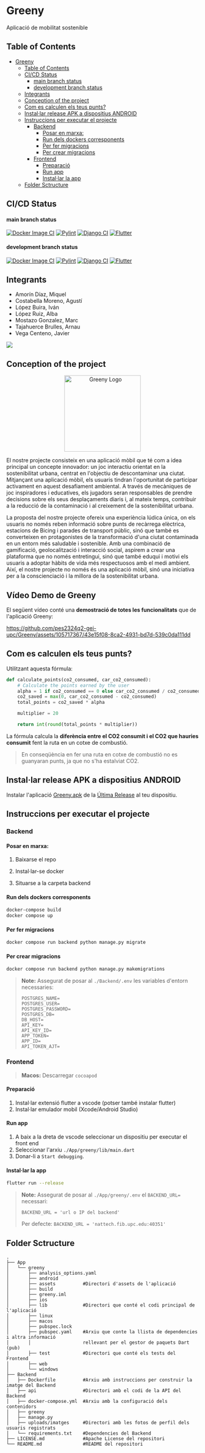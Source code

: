 # Greeny

Aplicació de mobilitat sostenible

## Table of Contents

- [Greeny](#greeny)
  - [Table of Contents](#table-of-contents)
  - [CI/CD Status](#cicd-status)
      - [main branch status](#main-branch-status)
      - [development branch status](#development-branch-status)
  - [Integrants](#integrants)
  - [Conception of the project](#conception-of-the-project)
  - [Com es calculen els teus punts?](#com-es-calculen-els-teus-punts)
  - [Instal·lar release APK a dispositius ANDROID](#installar-release-apk-a-dispositius-android)
  - [Instruccions per executar el projecte](#instruccions-per-executar-el-projecte)
    - [Backend](#backend)
      - [Posar en marxa:](#posar-en-marxa)
      - [Run dels dockers corresponents](#run-dels-dockers-corresponents)
      - [Per fer migracions](#per-fer-migracions)
      - [Per crear migracions](#per-crear-migracions)
    - [Frontend](#frontend)
      - [Preparació](#preparació)
      - [Run app](#run-app)
      - [Instal·lar la app](#installar-la-app)
  - [Folder Sctructure](#folder-sctructure)


## CI/CD Status

#### main branch status
[![Docker Image CI](https://github.com/pes2324q2-gei-upc/Greeny/actions/workflows/docker-image.yml/badge.svg?branch=main)](https://github.com/pes2324q2-gei-upc/Greeny/actions/workflows/docker-image.yml) [![Pylint](https://github.com/pes2324q2-gei-upc/Greeny/actions/workflows/pylint.yml/badge.svg)](https://github.com/pes2324q2-gei-upc/Greeny/actions/workflows/pylint.yml) [![Django CI](https://github.com/pes2324q2-gei-upc/Greeny/actions/workflows/django.yml/badge.svg)](https://github.com/pes2324q2-gei-upc/Greeny/actions/workflows/django.yml) [![Flutter](https://github.com/pes2324q2-gei-upc/Greeny/actions/workflows/flutter.yml/badge.svg)](https://github.com/pes2324q2-gei-upc/Greeny/actions/workflows/flutter.yml)

#### development branch status
[![Docker Image CI](https://github.com/pes2324q2-gei-upc/Greeny/actions/workflows/docker-image.yml/badge.svg?branch=develop)](https://github.com/pes2324q2-gei-upc/Greeny/actions/workflows/docker-image.yml) [![Pylint](https://github.com/pes2324q2-gei-upc/Greeny/actions/workflows/pylint.yml/badge.svg?branch=develop)](https://github.com/pes2324q2-gei-upc/Greeny/actions/workflows/pylint.yml) [![Django CI](https://github.com/pes2324q2-gei-upc/Greeny/actions/workflows/django.yml/badge.svg?branch=develop)](https://github.com/pes2324q2-gei-upc/Greeny/actions/workflows/django.yml) [![Flutter](https://github.com/pes2324q2-gei-upc/Greeny/actions/workflows/flutter.yml/badge.svg?branch=develop)](https://github.com/pes2324q2-gei-upc/Greeny/actions/workflows/flutter.yml)

## Integrants

- Amorín Díaz, Miquel
- Costabella Moreno, Agustí
- López Buira, Iván
- López Ruiz, Alba 
- Mostazo Gonzalez, Marc
- Tajahuerce Brulles, Arnau
- Vega Centeno, Javier

<a href="https://github.com/pes2324q2-gei-upc/Greeny/graphs/contributors">
  <img src="https://contrib.rocks/image?repo=pes2324q2-gei-upc/Greeny" />
</a>

## Conception of the project

<p align="center">
  <img src="https://github.com/pes2324q2-gei-upc/Greeny/blob/develop/App/greeny/assets/icons/appicon.png?raw=true" alt="Greeny Logo" width="200"/>
</p>

El nostre projecte consisteix en una aplicació mòbil que té com a idea principal un concepte innovador: un joc interactiu orientat en la sostenibilitat urbana, centrat en l'objectiu de descontaminar una ciutat. Mitjançant una aplicació mòbil, els usuaris tindran l'oportunitat de participar activament en aquest desafiament ambiental. A través de mecàniques de joc inspiradores i educatives, els jugadors seran responsables de prendre decisions sobre els seus desplaçaments diaris i, al mateix temps, contribuir a la reducció de la contaminació i al creixement de la sostenibilitat urbana.

La proposta del nostre projecte ofereix una experiència lúdica única, on els usuaris no només reben informació sobre punts de recàrrega elèctrica, estacions de Bicing i parades de transport públic, sinó que també es converteixen en protagonistes de la transformació d'una ciutat contaminada en un entorn més saludable i sostenible. Amb una combinació de gamificació, geolocalització i interacció social, aspirem a crear una plataforma que no només entretingui, sinó que també eduqui i motivi els usuaris a adoptar hàbits de vida més respectuosos amb el medi ambient. Així, el nostre projecte no només és una aplicació mòbil, sinó una iniciativa per a la conscienciació i la millora de la sostenibilitat urbana.

## Vídeo Demo de Greeny

El següent vídeo conté una **demostració de totes les funcionalitats** que de l'aplicació Greeny:

https://github.com/pes2324q2-gei-upc/Greeny/assets/105717367/43e15f08-8ca2-4931-bd7d-539c0da111dd



## Com es calculen els teus punts?

Utilitzant aquesta fórmula:
```py
def calculate_points(co2_consumed, car_co2_consumed):
    # Calculate the points earned by the user
    alpha = 1 if co2_consumed == 0 else car_co2_consumed / co2_consumed
    co2_saved = max(0, car_co2_consumed - co2_consumed)
    total_points = co2_saved * alpha

    multiplier = 20

    return int(round(total_points * multiplier))
```
La fórmula calcula la **diferència entre el CO2 consumit i el CO2 que hauries consumit** fent la ruta en un cotxe de combustió.
> En conseqüència en fer una ruta en cotxe de combustió no es guanyaran punts, ja que no s'ha estalviat CO2.

## Instal·lar release APK a dispositius ANDROID

Instalar l'aplicació [Greeny.apk](https://github.com/pes2324q2-gei-upc/Greeny/releases/latest/download/Greeny-release.apk) de la [Última Release](https://github.com/pes2324q2-gei-upc/Greeny/releases/latest) al teu dispositiu.

## Instruccions per executar el projecte

### Backend
#### Posar en marxa:

1. Baixarse el repo

2. Instal·lar-se docker

3. Situarse a la carpeta backend

#### Run dels dockers corresponents

```sh
docker-compose build
docker compose up
```

#### Per fer migracions

```sh
docker compose run backend python manage.py migrate
```


#### Per crear migracions

```sh
docker compose run backend python manage.py makemigrations
```

> **Note:** Assegurat de posar al `./Backend/.env` les variables d'entorn necessaries:
>```
>POSTGRES_NAME=
>POSTGRES_USER=
>POSTGRES_PASSWORD=
>POSTGRES_DB=
>DB_HOST=
>API_KEY=
>API_KEY_ID=
>APP_TOKEN=
>APP_ID=
>API_TOKEN_AJT=
>```

### Frontend
> **Macos:** Descarregar `cocoapod`

#### Preparació
1. Instal·lar extensió flutter a vscode (potser també instalar flutter)
2. Instal·lar emulador mobil (Xcode/Android Studio)

#### Run app
1. A baix a la dreta de vscode seleccionar un dispositiu per executar el front end
2. Seleccionar l'arxiu `./App/greeny/lib/main.dart`
3. Donar-li a `Start debugging`.

#### Instal·lar la app
```sh
flutter run --release
```

> **Note:** Assegurat de posar al `./App/greeny/.env` el `BACKEND_URL=` necessari:
>
> `BACKEND_URL = 'url o IP del backend'`
>
> Per defecte: `BACKEND_URL = 'nattech.fib.upc.edu:40351'`

## Folder Sctructure

```
.
├── App
│   └── greeny
│       ├── analysis_options.yaml
│       ├── android
│       ├── assets          #Directori d'assets de l'aplicació
│       ├── build
│       ├── greeny.iml
│       ├── ios
│       ├── lib             #Directori que conté el codi principal de l'aplicació
│       ├── linux
│       ├── macos
│       ├── pubspec.lock
│       ├── pubspec.yaml    #Arxiu que conte la llista de dependencies i altra informació 
│       │                   rellevant per el gestor de paquets Dart (pub)
│       ├── test            #Directori que conté els tests del Frontend
│       ├── web
│       └── windows
├── Backend
│   ├── Dockerfile          #Arxiu amb instruccions per construir la imatge del Backend
│   ├── api                 #Directori amb el codi de la API del Backend
│   ├── docker-compose.yml  #Arxiu amb la configuració dels contenidors
│   ├── greeny
│   ├── manage.py
│   ├── uploads/imatges     #Directori amb les fotos de perfil dels usuaris registrats
│   └── requirements.txt    #Dependencies del Backend
├── LICENSE.md              #Apache License del repositori
└── README.md               #README del repositori
```
